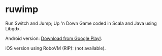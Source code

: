 # ruwimp
Run Switch and Jump; Up 'n Down Game coded in Scala and Java using Libgdx.

Android version: [Download from Google Play!](https://play.google.com/store/apps/details?id=com.tagor.ras&hl=en).

iOS version using RoboVM (RIP): (not available).

